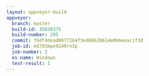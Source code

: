 ```yaml
---
layout: appveyor-build
appveyor:
  branch: master
  build-id: 35038375
  build-number: 295
  commit: f6df4dead0677264f3ed88628614e0b6eeac1f3d
  job-id: md783mpe9249rn3p
  job-number: 2
  os-name: Windows
  test-result: 1
---
```


